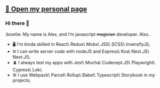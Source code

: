 ## [🚀 Open my personal page ](https://anissoft.github.io/)

### Hi there 👋

:bowtie: My name is Alex, and I’m javascript ~~magician~~ developer. Also..
- :desktop_computer: I'm kinda skilled in React\ Redux\ Mobx\ JSS\ SCSS\ InversifyJS;
- :globe_with_meridians: I can write server code with nodeJS and Express\ Koa\ Nest.JS\ Next.JS;
- :beetle: I always test my apps with Jest\ Mocha\ Codecept.JS\ Playwright\ Cypress\ Loki;
- :gear: I use Webpack\ Parcel\ Rollup\ Babel\ Typescript\ Storybook in my projects;

